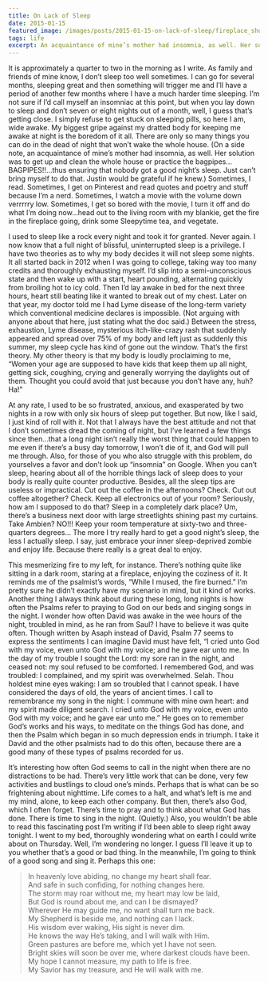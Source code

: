 ```yaml
---
title: On Lack of Sleep
date: 2015-01-15
featured_image: /images/posts/2015-01-15-on-lack-of-sleep/fireplace_shutterstock_104497967.jpg
tags: life
excerpt: An acquaintance of mine’s mother had insomnia, as well. Her solution was to get up and clean the whole house or practice the bagpipes…BAGPIPES!!…thus ensuring that nobody got a good night’s sleep.
---
```


It is approximately a quarter to two in the morning as I write. As family and friends of mine know, I don’t sleep too well sometimes. I can go for several months, sleeping great and then something will trigger me and I’ll have a period of  another few months where I have a much harder time sleeping. I’m not sure if I’d call myself an insomniac at this point, but when you lay down to sleep and don’t seven or eight nights out of a month, well, I guess that’s getting close. I simply refuse to get stuck on sleeping pills, so here I am, wide awake. My biggest gripe against my dratted body for keeping me awake at night is the boredom of it all. There are only so many things you can do in the dead of night that won’t wake the whole house. (On a side note, an acquaintance of mine’s mother had insomnia, as well. Her solution was to get up and clean the whole house or practice the bagpipes…BAGPIPES!!…thus ensuring that nobody got a good night’s sleep. Just can’t bring myself to do that. Justin would be grateful if he knew.) Sometimes, I read. Sometimes, I get on Pinterest and read quotes and poetry and stuff because I’m a nerd. Sometimes, I watch a movie with the volume down verrrrry low. Sometimes, I get so bored with the movie, I turn it off and do what I’m doing now…head out to the living room with my blankie, get the fire in the fireplace going, drink some Sleepytime tea, and vegetate.

I used to sleep like a rock every night and took it for granted. Never again. I now know that a full night of blissful, uninterrupted sleep is a privilege. I have two theories as to why my body decides it will not sleep some nights. It all started back in 2012 when I was going to college, taking way too many credits and thoroughly exhausting myself. I’d slip into a semi-unconscious state and then wake up with a start, heart pounding, alternating quickly from broiling hot to icy cold. Then I’d lay awake in bed for the next three hours, heart still beating like it wanted to break out of my chest. Later on that year, my doctor told me I had Lyme disease of the long-term variety which conventional medicine declares is impossible. (Not arguing with anyone about that here, just stating what the doc said.) Between the stress, exhaustion, Lyme disease, mysterious itch-like-crazy rash that suddenly appeared and spread over 75% of my body and left just as suddenly this summer, my sleep cycle has kind of gone out the window. That’s the first theory. My other theory is that my body is loudly proclaiming to me, “Women your age are supposed to have kids that keep them up all night, getting sick, coughing, crying and generally worrying the daylights out of them. Thought you could avoid that just because you don’t have any, huh? Ha!”

At any rate, I used to be so frustrated, anxious, and exasperated by two nights in a row with only six hours of sleep put together. But now, like I said, I just kind of roll with it. Not that I always have the best attitude and not that I don’t sometimes dread the coming of night, but I’ve learned a few things since then…that a long night isn’t really the worst thing that could happen to me even if there’s a busy day tomorrow, I won’t die of it, and God will pull me through. Also, for those of you who also struggle with this problem, do yourselves a favor and don’t look up “insomnia” on Google. When you can’t sleep, hearing about all of the horrible things lack of sleep does to your body is really quite counter productive. Besides, all the sleep tips are useless or impractical. Cut out the coffee in the afternoons? Check. Cut out coffee altogether? Check. Keep all electronics out of your room? Seriously, how am I supposed to do that? Sleep in a completely dark place? Um, there’s a business next door with large streetlights shining past my curtains. Take Ambien? NO!!! Keep your room temperature at sixty-two and three-quarters degrees… The more I try really hard to get a good night’s sleep, the less I actually sleep. I say, just embrace your inner sleep-deprived zombie and enjoy life. Because there really is a great deal to enjoy.

This mesmerizing fire to my left, for instance. There’s nothing quite like sitting in a dark room, staring at a fireplace, enjoying the coziness of it. It reminds me of the psalmist’s words, “While I mused, the fire burned.” I’m pretty sure he didn’t exactly have my scenario in mind, but it kind of works. Another thing I always think about during these long, long nights is how often the Psalms refer to praying to God on our beds and singing songs in the night. I wonder how often David was awake in the wee hours of the night, troubled in mind, as he ran from Saul? I have to believe it was quite often. Though written by Asaph instead of David, Psalm 77 seems to express the sentiments I can imagine David must have felt, “I cried unto God with my voice, even unto God with my voice; and he gave ear unto me. In the day of my trouble I sought the Lord: my sore ran in the night, and ceased not: my soul refused to be comforted. I remembered God, and was troubled: I complained, and my spirit was overwhelmed. Selah. Thou holdest mine eyes waking: I am so troubled that I cannot speak. I have considered the days of old, the years of ancient times. I call to remembrance my song in the night: I commune with mine own heart: and my spirit made diligent search. I cried unto God with my voice, even unto God with my voice; and he gave ear unto me.” He goes on to remember God’s works and his ways, to meditate on the things God has done, and then the Psalm which began in so much depression ends in triumph. I take it David and the other psalmists had to do this often, because there are a good many of these types of psalms recorded for us.

It’s interesting how often God seems to call in the night when there are no distractions to be had. There’s very little work that can be done, very few activities and bustlings to cloud one’s minds. Perhaps that is what can be so frightening about nighttime. Life comes to a halt, and what’s left is me and my mind, alone, to keep each other company. But then, there’s also God, which I often forget. There’s time to pray and to think about what God has done. There is time to sing in the night. (Quietly.) Also, you wouldn’t be able to read this fascinating post I’m writing if I’d been able to sleep right away tonight. I went to my bed, thoroughly wondering what on earth I could write about on Thursday. Well, I’m wondering no longer. I guess I’ll leave it up to you whether that’s a good or bad thing. In the meanwhile, I’m going to think of a good song and sing it. Perhaps this one:

> In heavenly love abiding, no change my heart shall fear.  
> And safe in such confiding, for nothing changes here.  
> The storm may roar without me, my heart may low be laid,  
> But God is round about me, and can I be dismayed?  
> Wherever He may guide me, no want shall turn me back.  
> My Shepherd is beside me, and nothing can I lack.  
> His wisdom ever waking, His sight is never dim.  
> He knows the way He’s taking, and I will walk with Him.  
> Green pastures are before me, which yet I have not seen.  
> Bright skies will soon be over me, where darkest clouds have been.  
> My hope I cannot measure, my path to life is free.  
> My Savior has my treasure, and He will walk with me.  